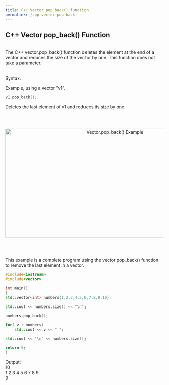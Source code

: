 ```yaml
---
title: C++ Vector pop_back() function
permalink: /cpp-vector-pop-back
---
```


## C++ Vector pop_back() Function
<br/>
The C++ vector.pop_back() function deletes the element at the end of a vector and reduces the size of the vector by one. This function does not take a parameter.
<br/><br/>

Syntax:

Example, using a vector "v1".
```cpp
v1.pop_back();
```
Deletes the last element of v1 and reduces its size by one.

<br/><br/>
<p align="center">
<img width="681" height="346" src="images\videos\Cpp11\vector_pop_back.jpg" title="Vector.pop_back() Example">
</p>
<br/><br/>



This example is a complete program using the vector pop_back() function to remove the last element in a vector.
```cpp
#include<iostream>
#include<vector>

int main()
{
std::vector<int> numbers{1,2,3,4,5,6,7,8,9,10};

std::cout << numbers.size() << "\n";

numbers.pop_back();

for( v : numbers)
    std::cout << v << " ";

std::cout << "\n" << numbers.size();

return 0;
}
```
Output: <br/>
10 <br/>
1 2 3 4 5 6 7 8 9 <br/>
9


<br/><br/>
